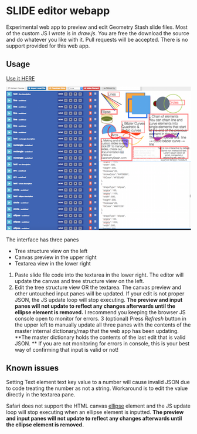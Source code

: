 SLIDE editor webapp
======

Experimental web app to preview and edit Geometry Stash slide files. Most of the custom JS I wrote is in *draw.js*. You are free the download the source and do whatever you like with it. Pull requests will be accepted. There is no support provided for this web app. 

Usage
------

[Use it HERE](http://ansonl.github.io/geometry-stash-web-slide-editor)

![Sample File loaded](https://raw.githubusercontent.com/ansonl/geometry-stash-web-slide-editor/gh-pages/screenshots/sample-file.png)

The interface has three panes
  * Tree structure view on the left 
  * Canvas preview in the upper right
  * Textarea view in the lower right

1. Paste slide file code into the textarea in the lower right. The editor will update the canvas and tree structure view on the left. 
2. Edit the tree structure view OR the textarea. The canvas preview and other untouched input panes will be updated. If your edit is not proper JSON, the JS update loop will stop executing. **The preview and input panes will not update to reflect any changes afterwards until the ellipse element is removed.** I recommend you keeping the browser JS console open to monitor for errors. 
3 (optional) Press *Refresh* button in the upper left to manually update all three panes with the contents of the master internal dictionary/map that the web app has been updating. **The master dictionary holds the contents of the last edit that is valid JSON. ** If you are not monitoring for errors in console, this is your best way of confirming that input is valid or not!

Known issues
------
Setting Text element text key value to a number will cause invalid JSON due to code treating the number as not a string. Workaround is to edit the value directly in the textarea pane. 

Safari does not support the HTML canvas [ellipse](https://developer.mozilla.org/en-US/docs/Web/API/Canvas_API) element and the JS update loop will stop executing when an ellipse element is inputted. **The preview and input panes will not update to reflect any changes afterwards until the ellipse element is removed.**